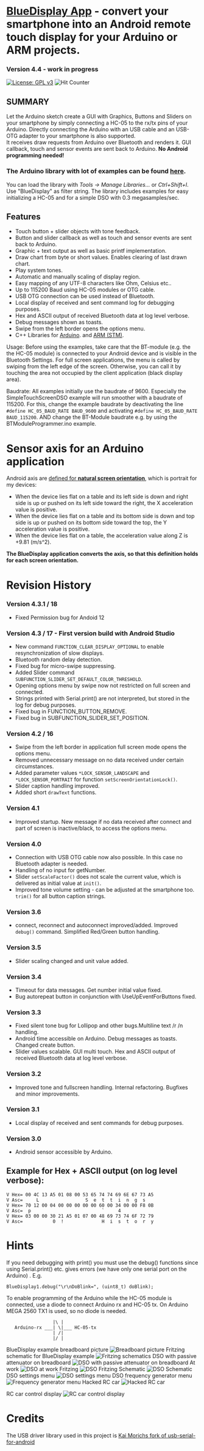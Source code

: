 # [BlueDisplay App](https://play.google.com/store/apps/details?id=de.joachimsmeyer.android.bluedisplay) - convert your smartphone into an Android remote touch display for your Arduino or ARM projects.
### Version 4.4 - work in progress
[![License: GPL v3](https://img.shields.io/badge/License-GPLv3-blue.svg)](https://www.gnu.org/licenses/gpl-3.0)
![Hit Counter](https://visitor-badge.laobi.icu/badge?page_id=ArminJo_android-blue-display)

## SUMMARY
Let the Arduino sketch create a GUI with Graphics, Buttons and Sliders on your smartphone by simply connecting a HC-05 to the rx/tx pins of your Arduino.
Directly connecting the Arduino with an USB cable and an USB-OTG adapter to your smartphone is also supported.<br/>
It receives draw requests from Arduino over Bluetooth and renders it.
GUI callback, touch and sensor events are sent back to Arduino.
**No Android programming needed!**

### The Arduino library with lot of examples can be found [here](https://github.com/ArminJo/Arduino-BlueDisplay).
You can load the library with *Tools -> Manage Libraries...* or *Ctrl+Shift+I*. Use "BlueDisplay" as filter string.
The library includes examples for easy initializing a HC-05 and for a simple DSO with 0.3 megasamples/sec.

## Features
- Touch button + slider objects with tone feedback.
- Button and slider callback as well as touch and sensor events are sent back to Arduino.
- Graphic + text output as well as basic printf implementation.
- Draw chart from byte or short values. Enables clearing of last drawn chart.
- Play system tones.
- Automatic and manually scaling of display region.
- Easy mapping of any UTF-8 characters like Ohm, Celsius etc..
- Up to 115200 Baud using HC-05 modules or OTG cable.
- USB OTG connection can be used instead of Bluetooth.
- Local display of received and sent command log for debugging purposes.
- Hex and ASCII output of received Bluetooth data at log level verbose.
- Debug messages shown as toasts.
- Swipe from the left border opens the options menu.
- C++ Libraries for [Arduino](https://github.com/ArminJo/Arduino-BlueDisplay).
 and [ARM (STM)](https://github.com/ArminJo/android-blue-display/tree/master/STM32/lib).

Usage:
Before using the examples, take care that the BT-module (e.g. the the HC-05 module) is connected to your Android device and is visible in the Bluetooth Settings.
For full screen applications, the menu is called by swiping from the left edge of the screen. Otherwise, you can call it by touching the area not occupied by the client application (black display area).

Baudrate:
All examples initially use the baudrate of 9600. Especially the SimpleTouchScreenDSO example will run smoother with a baudrate of 115200.
For this, change the example baudrate by deactivating the line `#define HC_05_BAUD_RATE BAUD_9600` and activating `#define HC_05_BAUD_RATE BAUD_115200`.
AND change the BT-Module baudrate e.g. by using the BTModuleProgrammer.ino example.

# Sensor axis for an Arduino application
Android axis are [defined for **natural screen orientation**](https://source.android.com/devices/sensors/sensor-types), which is portrait for my devices:
- When the device lies flat on a table and its left side is down and right side is up or pushed on its left side toward the right, the X acceleration value is positive.
- When the device lies flat on a table and its bottom side is down and top side is up or pushed on its bottom side toward the top, the Y acceleration value is positive.
- When the device lies flat on a table, the acceleration value along Z is +9.81 (m/s^2).

**The BlueDisplay application converts the axis, so that this definition holds for each screen orientation.**

# Revision History
### Version 4.3.1 / 18
- Fixed Permission bug for Andoid 12

### Version 4.3 / 17 - First version build with Android Studio
- New command `FUNCTION_CLEAR_DISPLAY_OPTIONAL` to enable resynchronization of slow displays.
- Bluetooth random delay detection.
- Fixed bug for micro-swipe suppressing.
- Added Slider command `SUBFUNCTION_SLIDER_SET_DEFAULT_COLOR_THRESHOLD`.
- Opening options menu by swipe now not restricted on full screen and connected.
- Strings printed with Serial.print() are not interpreted, but stored in the log for debug purposes.
- Fixed bug in FUNCTION_BUTTON_REMOVE.
- Fixed bug in SUBFUNCTION_SLIDER_SET_POSITION.

### Version 4.2 / 16
- Swipe from the left border in application full screen mode opens the options menu.
- Removed unnecessary message on no data received under certain circumstances.
- Added parameter values `*LOCK_SENSOR_LANDSCAPE` and `*LOCK_SENSOR_PORTRAIT` for function `setScreenOrientationLock()`.
- Slider caption handling improved.
- Added short `drawText` functions.

### Version 4.1
- Improved startup. New message if no data received after connect and part of screen is inactive/black, to access the options menu.

### Version 4.0 
- Connection with USB OTG cable now also possible. In this case no Bluetooth adapter is needed.
- Handling of no input for getNumber.
- Slider `setScaleFactor()` does not scale the current value, which is delivered as initial value at `init()`.
- Improved tone volume setting - can be adjusted at the smartphone too. `trim()` for all button caption strings.

### Version 3.6
- connect, reconnect and autoconnect improved/added. Improved `debug()` command. Simplified Red/Green button handling.

### Version 3.5
- Slider scaling changed and unit value added.

### Version 3.4
- Timeout for data messages. Get number initial value fixed.
- Bug autorepeat button in conjunction with UseUpEventForButtons fixed.

### Version 3.3
- Fixed silent tone bug for Lollipop and other bugs.Multiline text /r /n handling.
- Android time accessible on Arduino. Debug messages as toasts. Changed create button.
- Slider values scalable. GUI multi touch. Hex and ASCII output of received Bluetooth data at log level verbose.

### Version 3.2
- Improved tone and fullscreen handling. Internal refactoring. Bugfixes and minor improvements.

### Version 3.1
- Local display of received and sent commands for debug purposes.

### Version 3.0
- Android sensor accessible by Arduino.


## Example for Hex + ASCII output (on log level verbose):
```
V Hex= 00 4C 13 A5 01 08 00 53 65 74 74 69 6E 67 73 A5
V Asc=     L                 S  e  t  t  i  n  g  s
V Hex= 70 12 00 04 00 00 00 00 00 60 00 34 00 00 F8 0B
V Asc=  p                          `     4
V Hex= 03 00 00 30 21 A5 01 07 00 48 69 73 74 6F 72 79
V Asc=           0  !              H  i  s  t  o  r  y
```

# Hints
If you need debugging with print() you must use the debug() functions since using Serial.print() etc. gives errors (we have only one serial port on the Arduino) . E.g.
```
BlueDisplay1.debug("\r\nDoBlink=", (uint8_t) doBlink);
```

To enable programming of the Arduino while the HC-05 module is connected, use a diode to connect Arduino rx and HC-05 tx.
On Arduino MEGA 2560 TX1 is used, so no diode is needed.
```
                 |\ |
   Arduino-rx ___| \|___ HC-05-tx
                 | /|
                 |/ |
```


BlueDisplay example breadboard picture
![Breadboard picture](https://github.com/ArminJo/android-blue-display/blob/gh-pages/pictures/Blink1.jpg)
Fritzing schematic for BlueDisplay example
![Fritzing schematics](https://github.com/ArminJo/android-blue-display/blob/gh-pages/schematics/BlueDisplayBlink_Steckplatine.png)
DSO with passive attenuator on breadboard
![DSO with passive attenuator on breadboard](https://github.com/ArminJo/android-blue-display/blob/gh-pages/pictures/ArduinoDSO.jpg)
At work
![DSO at work](https://github.com/ArminJo/android-blue-display/blob/gh-pages/pictures/DSO+Tablet.jpg)
Fritzing
![DSO Fritzing](https://github.com/ArminJo/Arduino-Simple-DSO/blob/master/extras/Arduino_Nano_DSO_BT_full_Steckplatine.png)
Schematic
![DSO Schematic](https://github.com/ArminJo/Arduino-Simple-DSO/blob/master/extras/Arduino_Nano_DSO_BT_full_Schaltplan.png)
DSO settings menu
![DSO settings menu](https://github.com/ArminJo/android-blue-display/blob/gh-pages/screenshots/DSOSettings.png)
DSO frequency generator menu
![Frequency generator menu](https://github.com/ArminJo/android-blue-display/blob/gh-pages/screenshots/Frequency.png)
Hacked RC car
![Hacked RC car](https://github.com/ArminJo/android-blue-display/blob/gh-pages/pictures/RCCar+Tablet.jpg)

RC car control display
![RC car control display](https://github.com/ArminJo/android-blue-display/blob/gh-pages/screenshots/RCCarControl.png)

# Credits
The USB driver library used in this project is [Kai Morichs fork of usb-serial-for-android](https://github.com/kai-morich/usb-serial-for-android)